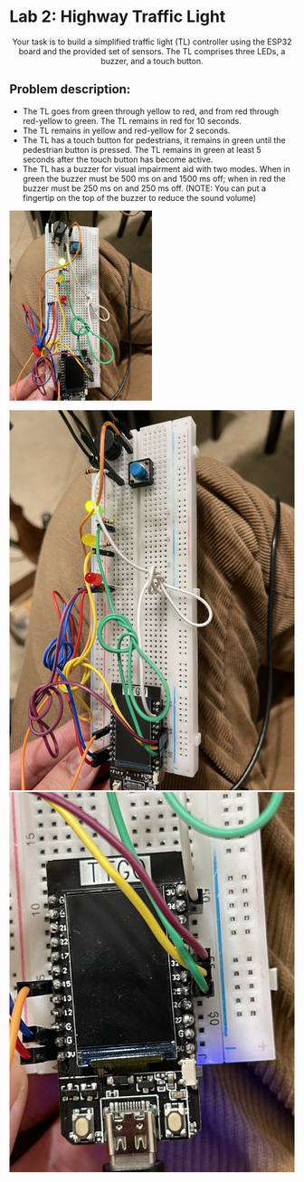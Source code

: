 # Lab 2: **Highway Traffic Light**

<p align="center">Your task is to build a simplified traffic light (TL) controller using the ESP32 board and the provided set of sensors.
  The TL comprises three LEDs, a buzzer, and a touch button.</p>

<h2>Problem description:</h2>

- The TL goes from green through yellow to red, and from red through red-yellow to green. The TL remains in red for 10 seconds.
- The TL remains in yellow and red-yellow for 2 seconds.
- The TL has a touch button for pedestrians, it remains in green until the pedestrian button is pressed. The TL remains in green at least 5 seconds after the touch button has become active.
- The TL has a buzzer for visual impairment aid with two modes. When in green the buzzer must be 500 ms on and 1500 ms off; when in red the buzzer must be 250 ms on and 250 ms off. (NOTE: You can put a fingertip on the top of the buzzer to reduce the sound volume)



<img src="https://github.com/no4paragon/CS549Iot-lab2/blob/main/Photo%20Mar%2008%202023%2C%2022%2024%2036.jpg" width="50%" height="50%">

![photo2](https://github.com/no4paragon/CS549Iot-lab2/blob/main/Photo%20Mar%2008%202023%2C%2022%2024%2038.jpg)
![photo3](https://github.com/no4paragon/CS549Iot-lab2/blob/main/Photo%20Mar%2008%202023%2C%2022%2024%2049.jpg)
